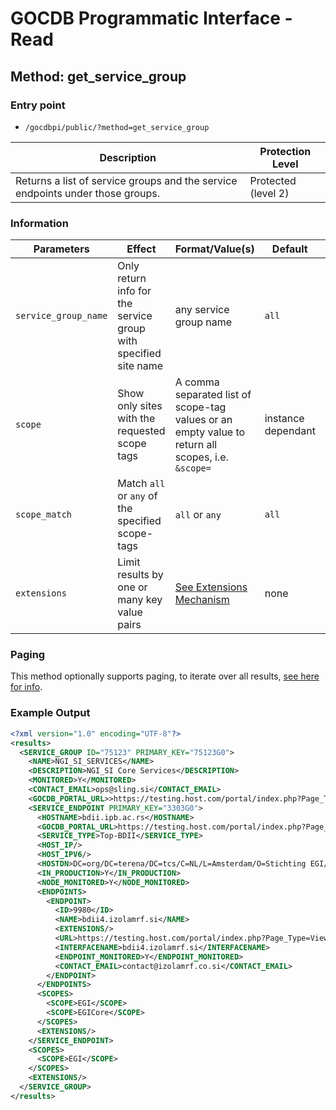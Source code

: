 # GOCDB Programmatic Interface - Read

## Method: get_service_group

### Entry point

- `/gocdbpi/public/?method=get_service_group`

| Description | Protection Level |
| - | - |
| Returns a list of service groups and the service endpoints under those groups.  | Protected (level 2) |

### Information

| Parameters | Effect | Format/Value(s) | Default | Example |
| - | - | - | - | - |
| `service_group_name`  | Only return info for the service group with specified site name | any service group name | `all` | `?method=get_service_group&service_group_name=Top-BDII` |
| `scope` | Show only sites with the requested scope tags | A comma separated list of scope-tag values or an empty value to return all scopes, i.e. `&scope=` | instance dependant | `?method=get_site&scope=EGI` |
| `scope_match` | Match `all` or `any` of the specified scope-tags | `all` or `any` | `all` | `?method=get_site&scope=Local,EGI&scope_match=any` |
| `extensions` | Limit results by one or many key value pairs | [See Extensions Mechanism](https://docs.egi.eu/internal/configuration-database/extension-properties/) | none | `?method=get_site&extensions=(KeyName=KeyValue)` |

### Paging

This method optionally supports paging, to iterate over all results,
[see here for info](https://wiki.egi.eu/wiki/GOCDB/notifications#Optional_Cursor_Paging_on_Read_API).

### Example Output

```xml
<?xml version="1.0" encoding="UTF-8"?>
<results>
  <SERVICE_GROUP ID="75123" PRIMARY_KEY="75123G0">
    <NAME>NGI_SI_SERVICES</NAME>
    <DESCRIPTION>NGI_SI Core Services</DESCRIPTION>
    <MONITORED>Y</MONITORED>
    <CONTACT_EMAIL>ops@sling.si</CONTACT_EMAIL>
    <GOCDB_PORTAL_URL>>https://testing.host.com/portal/index.php?Page_Type=View_Object&amp;object_id=119941&amp;grid_id=0</GOCDB_PORTAL_URL>
    <SERVICE_ENDPOINT PRIMARY_KEY="3303G0">
      <HOSTNAME>bdii.ipb.ac.rs</HOSTNAME>
      <GOCDB_PORTAL_URL>https://testing.host.com/portal/index.php?Page_Type=View_Object&amp;object_id=3303&amp;grid_id=0</GOCDB_PORTAL_URL>
      <SERVICE_TYPE>Top-BDII</SERVICE_TYPE>
      <HOST_IP/>
      <HOST_IPV6/>
      <HOSTDN>DC=org/DC=terena/DC=tcs/C=NL/L=Amsterdam/O=Stichting EGI/bdii.ipb.ac.rs</HOSTDN>
      <IN_PRODUCTION>Y</IN_PRODUCTION>
      <NODE_MONITORED>Y</NODE_MONITORED>
      <ENDPOINTS>
        <ENDPOINT>
          <ID>9980</ID>
          <NAME>bdii4.izolamrf.si</NAME>
          <EXTENSIONS/>
          <URL>https://testing.host.com/portal/index.php?Page_Type=View_Object&amp;object_id=9980&amp;grid_id=0</URL>
          <INTERFACENAME>bdii4.izolamrf.si</INTERFACENAME>
          <ENDPOINT_MONITORED>Y</ENDPOINT_MONITORED>
          <CONTACT_EMAIL>contact@izolamrf.co.si</CONTACT_EMAIL>
        </ENDPOINT>
      </ENDPOINTS>
      <SCOPES>
        <SCOPE>EGI</SCOPE>
        <SCOPE>EGICore</SCOPE>
      </SCOPES>
      <EXTENSIONS/>
    </SERVICE_ENDPOINT>
    <SCOPES>
      <SCOPE>EGI</SCOPE>
    </SCOPES>
    <EXTENSIONS/>
  </SERVICE_GROUP>
</results>
```
